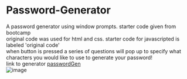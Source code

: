 # Password-Generator
A password generator using window prompts. starter code given from bootcamp <br/>
original code was used for html and css. starter code for javascripted is labeled 'original code' <br/>
when button is pressed a series of questions will pop up to specify what characters you would like to use to generate your password! <br/>
link to generator [passwordGen](https://landycodes.github.io/Password-Generator/) <br/>
![image](https://user-images.githubusercontent.com/103873915/184739877-6dc5cef5-0983-4467-bb7b-7c67342029e9.png)
